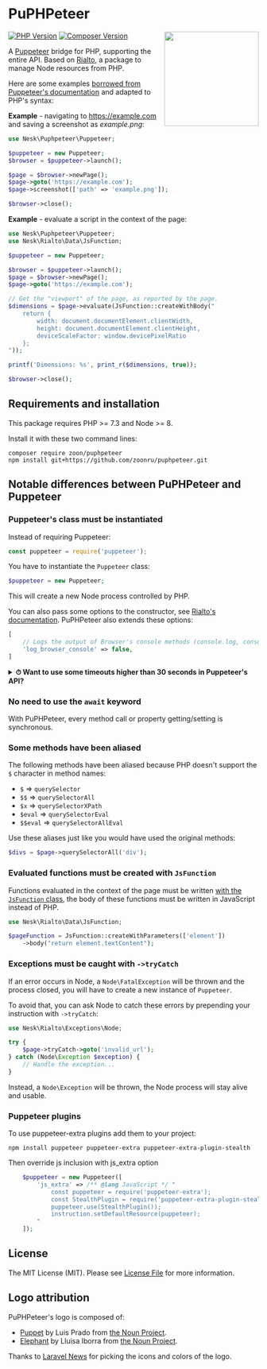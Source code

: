 # PuPHPeteer

<img src="https://user-images.githubusercontent.com/817508/100672192-dd258500-3361-11eb-845f-e8b5109752e4.png" style="max-width:100%;" width="190px" align="right">

[![PHP Version](https://img.shields.io/packagist/php-v/zoon/puphpeteer.svg?style=flat-square)](http://php.net/)
[![Composer Version](https://img.shields.io/packagist/v/zoon/puphpeteer.svg?style=flat-square&label=Composer)](https://packagist.org/packages/zoon/puphpeteer)

A [Puppeteer](https://github.com/GoogleChrome/puppeteer/) bridge for PHP, supporting the entire API. Based on [Rialto](https://github.com/zoonru/rialto/), a package to manage Node resources from PHP.

Here are some examples [borrowed from Puppeteer's documentation](https://github.com/GoogleChrome/puppeteer/blob/master/README.md#usage) and adapted to PHP's syntax:

**Example** - navigating to https://example.com and saving a screenshot as *example.png*:

```php
use Nesk\Puphpeteer\Puppeteer;

$puppeteer = new Puppeteer;
$browser = $puppeteer->launch();

$page = $browser->newPage();
$page->goto('https://example.com');
$page->screenshot(['path' => 'example.png']);

$browser->close();
```

**Example** - evaluate a script in the context of the page:

```php
use Nesk\Puphpeteer\Puppeteer;
use Nesk\Rialto\Data\JsFunction;

$puppeteer = new Puppeteer;

$browser = $puppeteer->launch();
$page = $browser->newPage();
$page->goto('https://example.com');

// Get the "viewport" of the page, as reported by the page.
$dimensions = $page->evaluate(JsFunction::createWithBody("
    return {
        width: document.documentElement.clientWidth,
        height: document.documentElement.clientHeight,
        deviceScaleFactor: window.devicePixelRatio
    };
"));

printf('Dimensions: %s', print_r($dimensions, true));

$browser->close();
```

## Requirements and installation

This package requires PHP >= 7.3 and Node >= 8.

Install it with these two command lines:

```shell
composer require zoon/puphpeteer
npm install git+https://github.com/zoonru/puphpeteer.git
```

## Notable differences between PuPHPeteer and Puppeteer

### Puppeteer's class must be instantiated

Instead of requiring Puppeteer:

```js
const puppeteer = require('puppeteer');
```

You have to instantiate the `Puppeteer` class:

```php
$puppeteer = new Puppeteer;
```

This will create a new Node process controlled by PHP.

You can also pass some options to the constructor, see [Rialto's documentation](https://github.com/nesk/rialto/blob/master/docs/api.md#options). PuPHPeteer also extends these options:

```php
[
    // Logs the output of Browser's console methods (console.log, console.debug, etc...) to the PHP logger
    'log_browser_console' => false,
]
```

<details>
<summary><strong>⏱ Want to use some timeouts higher than 30 seconds in Puppeteer's API?</strong></summary> <br>

If you use some timeouts higher than 30 seconds, you will have to set a higher value for the `read_timeout` option (default: `35`):

```php
$puppeteer = new Puppeteer([
    'read_timeout' => 65, // In seconds
]);

$puppeteer->launch()->newPage()->goto($url, [
    'timeout' => 60000, // In milliseconds
]);
```
</details>

### No need to use the `await` keyword

With PuPHPeteer, every method call or property getting/setting is synchronous.

### Some methods have been aliased

The following methods have been aliased because PHP doesn't support the `$` character in method names:

- `$` => `querySelector`
- `$$` => `querySelectorAll`
- `$x` => `querySelectorXPath`
- `$eval` => `querySelectorEval`
- `$$eval` => `querySelectorAllEval`

Use these aliases just like you would have used the original methods:

```php
$divs = $page->querySelectorAll('div');
```

### Evaluated functions must be created with `JsFunction`

Functions evaluated in the context of the page must be written [with the `JsFunction` class](https://github.com/nesk/rialto/blob/master/docs/api.md#javascript-functions), the body of these functions must be written in JavaScript instead of PHP.

```php
use Nesk\Rialto\Data\JsFunction;

$pageFunction = JsFunction::createWithParameters(['element'])
    ->body("return element.textContent");
```

### Exceptions must be caught with `->tryCatch`

If an error occurs in Node, a `Node\FatalException` will be thrown and the process closed, you will have to create a new instance of `Puppeteer`.

To avoid that, you can ask Node to catch these errors by prepending your instruction with `->tryCatch`:

```php
use Nesk\Rialto\Exceptions\Node;

try {
    $page->tryCatch->goto('invalid_url');
} catch (Node\Exception $exception) {
    // Handle the exception...
}
```

Instead, a `Node\Exception` will be thrown, the Node process will stay alive and usable.

### Puppeteer plugins

To use puppeteer-extra plugins add them to your project:
```shell
npm install puppeteer puppeteer-extra puppeteer-extra-plugin-stealth
```

Then override js inclusion with js_extra option
```php
    $puppeteer = new Puppeteer([
        'js_extra' => /** @lang JavaScript */ "
            const puppeteer = require('puppeteer-extra');
            const StealthPlugin = require('puppeteer-extra-plugin-stealth');
            puppeteer.use(StealthPlugin());
            instruction.setDefaultResource(puppeteer);
        "
    ]);
```



## License

The MIT License (MIT). Please see [License File](LICENSE) for more information.

## Logo attribution

PuPHPeteer's logo is composed of:

- [Puppet](https://thenounproject.com/search/?q=puppet&i=52120) by Luis Prado from [the Noun Project](http://thenounproject.com/).
- [Elephant](https://thenounproject.com/search/?q=elephant&i=954119) by Lluisa Iborra from [the Noun Project](http://thenounproject.com/).

Thanks to [Laravel News](https://laravel-news.com/) for picking the icons and colors of the logo.

